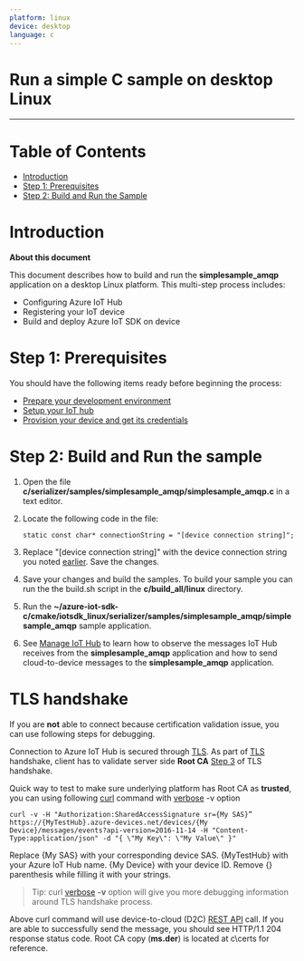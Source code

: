 ```yaml
---
platform: linux
device: desktop
language: c
---
```


Run a simple C sample on desktop Linux
===
---

# Table of Contents

-   [Introduction](#Introduction)
-   [Step 1: Prerequisites](#Step-1-Prerequisites)
-   [Step 2: Build and Run the Sample](#Step-2-Build)

<a name="Introduction"></a>
# Introduction

**About this document**

This document describes how to build and run the **simplesample_amqp** application on a desktop Linux platform. This multi-step process includes:
-   Configuring Azure IoT Hub
-   Registering your IoT device
-   Build and deploy Azure IoT SDK on device

<a name="Step-1-Prerequisites"></a>
# Step 1: Prerequisites

You should have the following items ready before beginning the process:

-   [Prepare your development environment][setup-devbox-linux]
-   [Setup your IoT hub][lnk-setup-iot-hub]
-   [Provision your device and get its credentials][lnk-manage-iot-hub]

<a name="Step-2-Build"></a>
# Step 2: Build and Run the sample

1.   Open the file **c/serializer/samples/simplesample_amqp/simplesample_amqp.c** in a text editor.

2.   Locate the following code in the file:
      ```
      static const char* connectionString = "[device connection string]";
      ```
3.   Replace "[device connection string]" with the device connection string you noted [earlier](#Step-1-Prerequisites). Save the changes.

5.   Save your changes and build the samples. To build your sample you can run the the build.sh script in the **c/build_all/linux** directory.

6.   Run the **~/azure-iot-sdk-c/cmake/iotsdk_linux/serializer/samples/simplesample_amqp/simplesample_amqp** sample application.

7.   See [Manage IoT Hub][lnk-manage-iot-hub] to learn how to observe the messages IoT Hub receives from the **simplesample_amqp** application and how to send cloud-to-device messages to the **simplesample_amqp** application.

# TLS handshake
If you are **not** able to connect because certification validation issue, you can use following steps for debugging.

Connection to Azure IoT Hub is secured through [TLS]. As part of [TLS] handshake, client has to validate server side **Root CA** [Step 3] of TLS handshake.

Quick way to test to make sure underlying platform has Root CA as **trusted**, you can using following [curl] command with [verbose] -v option

`curl -v -H "Authorization:SharedAccessSignature sr={My SAS}” https://{MyTestHub}.azure-devices.net/devices/{My Device}/messages/events?api-version=2016-11-14 -H "Content-Type:application/json" -d "{ \"My Key\": \"My Value\" }"`

Replace {My SAS} with your corresponding device SAS. {MyTestHub} with your Azure IoT Hub name. {My Device} with your device ID. Remove {} parenthesis while filling it with your strings.

> Tip: curl [verbose] **-v** option will give you more debugging information around TLS handshake process.

Above curl command will use device-to-cloud (D2C) [REST API] call. If you are able to successfully send the message, you should see HTTP/1.1 204 response status code. Root CA copy (**ms.der**) is located at c\certs for reference.

[TLS]: https://support.microsoft.com/en-us/kb/257591
[curl]: https://curl.haxx.se/docs/manpage.html
[verbose]: https://curl.haxx.se/docs/manpage.html#-v
[Step 3]: https://support.microsoft.com/en-us/kb/257591
[REST API]:https://msdn.microsoft.com/en-us/library/azure/mt590784.aspx




[setup-devbox-linux]: https://github.com/Azure/azure-iot-sdk-c/blob/master/doc/devbox_setup.md

[lnk-setup-iot-hub]: ../setup_iothub.md
[lnk-manage-iot-hub]: ../manage_iot_hub.md
